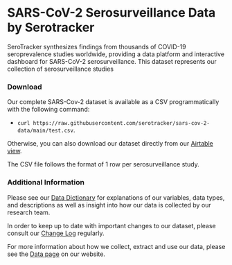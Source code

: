
# SARS-CoV-2 Serosurveillance Data by Serotracker

SeroTracker synthesizes findings from thousands of COVID-19 seroprevalence studies worldwide, providing a data platform and interactive dashboard for SARS-CoV-2 serosurveillance. This dataset represents our collection of serosurveillance studies

### Download
Our complete SARS-Cov-2 dataset is available as a CSV programmatically with the following command:
- `curl https://raw.githubusercontent.com/serotracker/sars-cov-2-data/main/test.csv`.

Otherwise, you can also download our dataset directly from our [Airtable view]([https://airtable.com/shraXWPJ9Yu7ybowM/tbljN2mhRVfSlZv2d?backgroundColor=blue&viewControls=on](https://airtable.com/shraXWPJ9Yu7ybowM/tbljN2mhRVfSlZv2d?backgroundColor=blue&viewControls=on)).

The CSV file follows the format of 1 row per serosurveillance study.

  
### Additional Information
Please see our [Data Dictionary]([https://docs.google.com/spreadsheets/d/1KQbp5T9Cq_HnNpmBTWY1iKs6Etu1-qJcnhdJ5eyw7N8/edit#gid=0](https://docs.google.com/spreadsheets/d/1KQbp5T9Cq_HnNpmBTWY1iKs6Etu1-qJcnhdJ5eyw7N8/edit#gid=0)) for explanations of our variables, data types, and descriptions as well as insight into how our data is collected by our research team.

In order to keep up to date with important changes to our dataset, please consult our [Change Log]([https://airtable.com/shrxpAlF6v0LeRYkA/tblC6jj904WXUzwVY](https://airtable.com/shrxpAlF6v0LeRYkA/tblC6jj904WXUzwVY)) regularly.

For more information about how we collect, extract and use our data, please see the [Data page]([https://serotracker.com/en/Data](https://serotracker.com/en/Data)) on our website.
